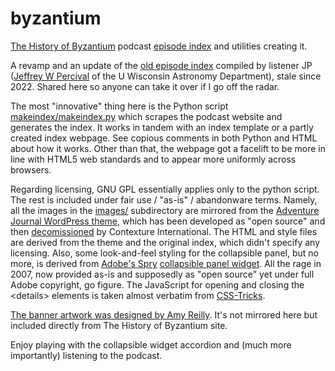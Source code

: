# byzantium
[The History of Byzantium](https://thehistoryofbyzantium.com/) podcast [episode index](https://miranche.github.io/byzantium/episode-index.html) and utilities creating it.

A revamp and an update of the [old episode index](http://www.sal.wisc.edu/~jwp/thob/thob-episode-index.html) compiled by listener JP ([Jeffrey W Percival](http://www.sal.wisc.edu/~jwp/) of the U Wisconsin Astronomy Department), stale since 2022. Shared here so anyone can take it over if I go off the radar.

The most "innovative" thing here is the Python script [makeindex/makeindex.py](https://github.com/miranche/byzantium/blob/main/makeindex/makeindex.py) which scrapes the podcast website and generates the index. It works in tandem with an index template or a partly created index webpage. See copious comments in both Python and HTML about how it works. Other than that, the webpage got a facelift to be more in line with HTML5 web standards and to appear more uniformly across browsers.

Regarding licensing, GNU GPL essentially applies only to the python script. The rest is included under fair use / "as-is" / abandonware terms. Namely, all the images in the [images/](https://github.com/miranche/byzantium/tree/main/images) subdirectory are mirrored from the [Adventure Journal WordPress theme](https://themesinfo.com/adventure-journal-wordpress-theme-e3t), which has been developed as "open source" and then [decomissioned](https://web.archive.org/web/20150318062344/http://www.contextureintl.com/open-source/) by Contexture International. The HTML and style files are derived from the theme and the original index, which didn't specify any licensing. Also, some look-and-feel styling for the collapsible panel, but no more, is derived from [Adobe's Spry](https://github.com/adobe/Spry) [collapsible panel widget](https://opensource.adobe.com/Spry/articles/data_api/apis/collapsible_panel.html). All the rage in 2007, now provided as-is and supposedly as "open source" yet under full Adobe copyright, go figure. The JavaScript for opening and closing the \<details\> elements is taken almost verbatim from [CSS-Tricks](https://css-tricks.com/how-to-animate-the-details-element/).

[The banner artwork was designed by Amy Reilly](https://thehistoryofbyzantium.com/2018/12/03/brilliant-new-artwork-by-amy-reilly/). It's not mirrored here but included directly from The History of Byzantium site.

Enjoy playing with the collapsible widget accordion and (much more importantly) listening to the podcast.
